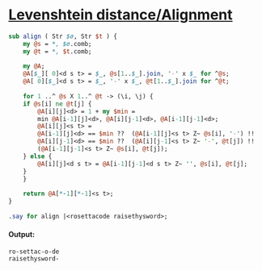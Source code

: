 [1]: http://rosettacode.org/wiki/Levenshtein_distance/Alignment

# [Levenshtein distance/Alignment][1]

```perl
sub align ( Str $σ, Str $t ) {
    my @s = *, $σ.comb;
    my @t = *, $t.comb;
 
    my @A;
    @A[$_][ 0]<d s t> = $_, @s[1..$_].join, '-' x $_ for ^@s;
    @A[ 0][$_]<d s t> = $_, '-' x $_, @t[1..$_].join for ^@t;
 
    for 1 ..^ @s X 1..^ @t -> (\i, \j) {
	if @s[i] ne @t[j] {
	    @A[i][j]<d> = 1 + my $min =
	    min @A[i-1][j]<d>, @A[i][j-1]<d>, @A[i-1][j-1]<d>;
	    @A[i][j]<s t> =
	    @A[i-1][j]<d> == $min ??  (@A[i-1][j]<s t> Z~ @s[i], '-') !!
	    @A[i][j-1]<d> == $min ??  (@A[i][j-1]<s t> Z~ '-', @t[j]) !!
	    (@A[i-1][j-1]<s t> Z~ @s[i], @t[j]);
	} else {
	    @A[i][j]<d s t> = @A[i-1][j-1]<d s t> Z~ '', @s[i], @t[j];
	}
    }
 
    return @A[*-1][*-1]<s t>;
}
 
.say for align |<rosettacode raisethysword>;
```

#### Output:
```
ro-settac-o-de
raisethysword-
```